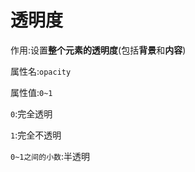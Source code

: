 # 透明度

作用:设置**整个元素的透明度**(包括**背景**和**内容**)

属性名:`opacity`

属性值:`0~1`

`0`:完全透明

`1`:完全不透明

`0~1之间的小数`:半透明